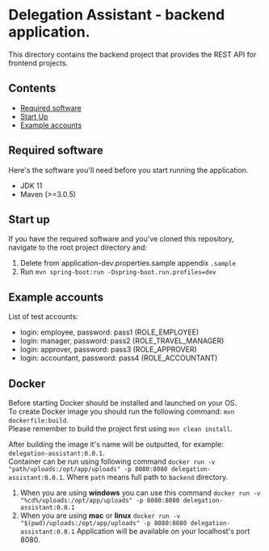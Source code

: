 # Delegation Assistant - backend application.
This directory contains the backend project that provides the REST API for frontend projects.

## Contents
- [Required software](#required-software)
- [Start Up](#start-up)
- [Example accounts](#example-accounts)

## Required software

Here's the software you'll need before you start running the application.
- JDK 11
- Maven (>=3.0.5)

## Start up
If you have the required software and you've cloned this repository, navigate to the root project directory and:
1. Delete from application-dev.properties.sample appendix `.sample`
2. Run ```mvn spring-boot:run -Dspring-boot.run.profiles=dev```

## Example accounts
List of test accounts:
- login: employee, password: pass1 (ROLE_EMPLOYEE)
- login: manager, password: pass2 (ROLE_TRAVEL_MANAGER)
- login: approver, password: pass3 (ROLE_APPROVER)
- login: accountant, password: pass4 (ROLE_ACCOUNTANT)

## Docker
Before starting Docker should be installed and launched on your OS. \
To create Docker image you should run the following command: `mvn dockerfile:build`. \
Please remember to build the project first using `mvn clean install`.

After building the image it's name will be outputted, for example: `delegation-assistant:0.0.1`. \
Container can be run using following command `docker run -v "path/uploads:/opt/app/uploads" -p 8080:8080 delegation-assistant:0.0.1`. 
Where `path` means full path to `backend` directory.
1. When you are using **windows** you can use this command `docker run -v "%cd%/uploads:/opt/app/uploads" -p 8080:8080 delegation-assistant:0.0.1`
2. When you are using **mac** or **linux** `docker run -v "$(pwd)/uploads:/opt/app/uploads" -p 8080:8080 delegation-assistant:0.0.1`
Application will be available on your localhost's port 8080.
